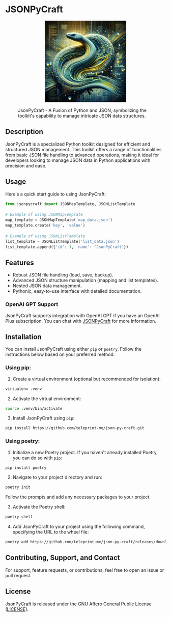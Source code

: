 # JSONPyCraft

<figure>
    <p align="center">
        <img src="assets/logo.png"
            alt="JsonPyCraft Artwork Image"
            width="256" height="256">
        <figcaption>JsonPyCraft - A Fusion of Python and JSON, symbolizing the toolkit's capability to manage intricate JSON data structures.</figcaption>
    </p>
</figure>

## Description
JsonPyCraft is a specialized Python toolkit designed for efficient and structured JSON management. This toolkit offers a range of functionalities from basic JSON file handling to advanced operations, making it ideal for developers looking to manage JSON data in Python applications with precision and ease.

## Usage

Here's a quick start guide to using JsonPyCraft:

```python
from jsonpycraft import JSONMapTemplate, JSONListTemplate

# Example of using JSONMapTemplate
map_template = JSONMapTemplate('map_data.json')
map_template.create('key', 'value')

# Example of using JSONListTemplate
list_template = JSONListTemplate('list_data.json')
list_template.append({'id': 1, 'name': 'JsonPyCraft'})
```

## Features

- Robust JSON file handling (load, save, backup).
- Advanced JSON structure manipulation (mapping and list templates).
- Nested JSON data management.
- Pythonic, easy-to-use interface with detailed documentation.

### OpenAI GPT Support

JsonPyCraft supports integration with OpenAI GPT if you have an OpenAI Plus subscription. You can chat with [JSONPyCraft](https://chat.openai.com/g/g-ECxYHAufF-jsonpycraft) for more information.

## Installation

You can install JsonPyCraft using either `pip` or `poetry`. Follow the instructions below based on your preferred method.

### Using pip:

1. Create a virtual environment (optional but recommended for isolation):

```bash
virtualenv .venv
```

2. Activate the virtual environment:

```bash
source .venv/bin/activate
```

3. Install JsonPyCraft using `pip`:

```bash
pip install https://github.com/teleprint-me/json-py-craft.git
```

### Using poetry:

1. Initialize a new Poetry project. If you haven't already installed Poetry, you can do so with `pip`:

```bash
pip install poetry
```

2. Navigate to your project directory and run:

```bash
poetry init
```

Follow the prompts and add any necessary packages to your project.

3. Activate the Poetry shell:

```bash
poetry shell
```

4. Add JsonPyCraft to your project using the following command, specifying the URL to the wheel file:

```bash
poetry add https://github.com/teleprint-me/json-py-craft/releases/download/v0.1.0/jsonpycraft-0.1.0-py3-none-any.whl
```

## Contributing, Support, and Contact

For support, feature requests, or contributions, feel free to open an issue or pull request.

## License

JsonPyCraft is released under the GNU Affero General Public License ([LICENSE](LICENSE)).

